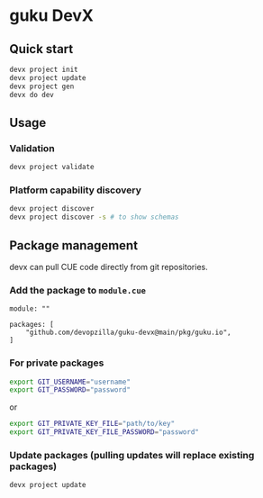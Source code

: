 # guku DevX

## Quick start
```bash
devx project init
devx project update
devx project gen
devx do dev  
```

## Usage

### Validation
```bash
devx project validate
```

### Platform capability discovery
```bash
devx project discover
devx project discover -s # to show schemas
```

## Package management

devx can pull CUE code directly from git repositories.

### Add the package to `module.cue`
```cue
module: ""

packages: [
	"github.com/devopzilla/guku-devx@main/pkg/guku.io",
]		
```

### For private packages
```bash
export GIT_USERNAME="username"
export GIT_PASSWORD="password"
```
or
```bash
export GIT_PRIVATE_KEY_FILE="path/to/key"
export GIT_PRIVATE_KEY_FILE_PASSWORD="password"

```

### Update packages (pulling updates will replace existing packages)
```
devx project update
```